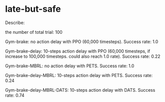 # late-but-safe

Describe:

the number of total trial: 100

Gym-brake: no action delay with PPO (60,000 timesteps). Success rate: 1.0

Gym-brake-delay: 10-steps action delay with PPO (60,000 timesteps, if increase to 100,000 timesteps. could also reach 1.0 rate). Success rate: 0.22

Gym-brake-MBRL: no action delay with PETS. Success rate: 1.0

Gym-brake-delay-MBRL: 10-steps action delay with PETS. Success rate: 0.24

Gym-brake-delay-MBRL-DATS: 10-steps action delay with DATS. Success rate: 0.74
